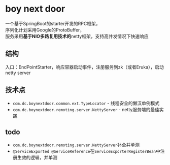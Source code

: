 # boy next door
一个基于SpringBoot的starter开发的RPC框架，  
序列化计划采用Google的ProtoBuffer，  
服务采用**基于NIO多路复用技术的**netty框架，支持高并发情况下快速响应

## 结构
入口：EndPointStarter，响应容器启动事件，注册服务到zk（或者Eruka），启动netty server

## 技术点
 - `com.dc.boynextdoor.common.ext.TypeLocator` - 线程安全的懒汉单例模式
 - `com.dc.boynextdoor.remoting.server.NettyServer` - netty服务端的最佳实践
 
## todo
 - `com.dc.boynextdoor.remoting.server.NettyServer`补全并单测
 - `@ServiceExported @ServiceReference`在`ServiceExporterRegisterBean`中注册生效的逻辑，并单测